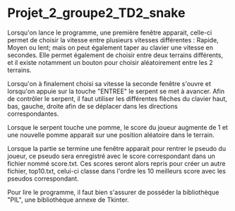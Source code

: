 # Projet_2_groupe2_TD2_snake
Lorsqu'on lance le programme, une première fenêtre apparait, 
celle-ci permet de choisir la vitesse entre plusieurs vitesses différentes :
Rapide, Moyen ou lent; mais on peut également taper au clavier une vitesse en secondes.
Elle permet également de choisir entre deux terrains différents, et il existe notamment un bouton pour choisir aléatoirement entre les 2 terrains.

Lorsqu'on à finalement choisi sa vitesse la seconde fenêtre s'ouvre et lorsqu'on appuie sur la touche "ENTREE" le serpent se met à avancer.
Afin de contrôler le serpent, il faut utiliser les différentes flèches du clavier haut, bas, gauche, droite afin de se déplacer dans les directions correspondantes.

Lorsque le serpent touche une pomme, le score du joueur augmente de 1 et une nouvelle pomme apparait sur une position aléatoire dans le terrain.

Lorsque la partie se termine une fenêtre apparait pour rentrer le pseudo du joueur, ce pseudo sera enregistré avec le score correspondant dans un fichier nommé score.txt.
Ces scores seront alors repris pour créer un autre fichier, top10.txt, celui-ci classe dans l'ordre les 10 meilleurs score avec les pseudos correspondant.

Pour lire le programme, il faut bien s'assurer de posséder la bibliothèque "PIL", une bibliothèque annexe de Tkinter.